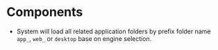 # Components

- System will load all related application folders by prefix folder name `app_`, `web_` or `desktop` base on engine selection.
